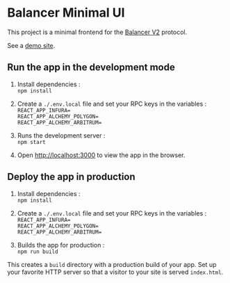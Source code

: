 # Balancer Minimal UI
This project is a minimal frontend for the [Balancer V2](https://balancer.fi/) protocol.

See a [demo site](https://balancer-minimal-ui-whve.vercel.app/).

## Run the app in the development mode

1. Install dependencies :  
`npm install`

2. Create a `./.env.local` file and set your RPC keys in the variables :    
`REACT_APP_INFURA=`  
`REACT_APP_ALCHEMY_POLYGON=`  
`REACT_APP_ALCHEMY_ARBITRUM=`  

3. Runs the development server :  
`npm start`

4. Open [http://localhost:3000](http://localhost:3000/) to view the app in the browser.

## Deploy the app in production

1. Install dependencies :  
`npm install`

2. Create a `./.env.local` file and set your RPC keys in the variables :    
`REACT_APP_INFURA=`  
`REACT_APP_ALCHEMY_POLYGON=`  
`REACT_APP_ALCHEMY_ARBITRUM=`  

3. Builds the app for production :  
`npm run build`

This creates a `build` directory with a production build of your app. Set up your favorite HTTP server so that a visitor to your site is served `index.html`.
